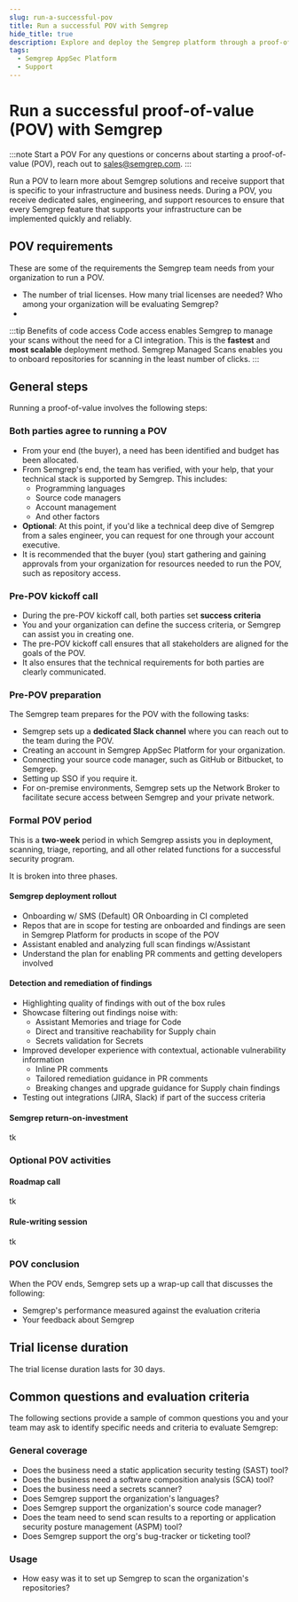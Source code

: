 ```yaml
---
slug: run-a-successful-pov
title: Run a successful POV with Semgrep
hide_title: true
description: Explore and deploy the Semgrep platform through a proof-of-value (POV) trial. Semgrep dedicates support and engineering resources to ensure you are able to run Semgrep smoothly.
tags:
  - Semgrep AppSec Platform
  - Support
---
```


# Run a successful proof-of-value (POV) with Semgrep

:::note Start a POV
For any questions or concerns about starting a proof-of-value (POV), reach out to [<i class="fa-regular fa-envelope"></i> sales@semgrep.com](mailto:sales@semgrep.com).
:::

Run a POV to learn more about Semgrep solutions and receive support that is specific to your infrastructure and business needs. During a POV, you receive dedicated sales, engineering, and support resources to ensure that every Semgrep feature that supports your infrastructure can be implemented quickly and reliably.

## POV requirements

These are some of the requirements the Semgrep team needs from your organization to run a POV.

- The number of trial licenses. How many trial licenses are needed? Who among your organization will be evaluating Semgrep?
-

:::tip Benefits of code access
Code access enables Semgrep to manage your scans without the need for a CI integration. This is the **fastest** and **most scalable** deployment method. Semgrep Managed Scans enables you to onboard repositories for scanning in the least number of clicks.
:::

## General steps 

Running a proof-of-value involves the following steps:

### Both parties agree to running a POV

- From your end (the buyer), a need has been identified and budget has been allocated.
- From Semgrep's end, the team has verified, with your help, that your technical stack is supported by Semgrep. This includes:
    - Programming languages
    - Source code managers
    - Account management
    - And other factors
- **Optional**: At this point, if you'd like a technical deep dive of Semgrep from a sales engineer, you can request for one through your account executive.
- It is recommended that the buyer (you) start gathering and gaining approvals from your organization for resources needed to run the POV, such as repository access. 

### Pre-POV kickoff call

- During the pre-POV kickoff call, both parties set **success criteria**
- You and your organization can define the success criteria, or Semgrep can assist you in creating one. 
- The pre-POV kickoff call ensures that all stakeholders are aligned for the goals of the POV.
- It also ensures that the technical requirements for both parties are clearly communicated.

### Pre-POV preparation

The Semgrep team prepares for the POV with the following tasks:

- Semgrep sets up a **dedicated Slack channel** where you can reach out to the team during the POV.
- Creating an account in Semgrep AppSec Platform for your organization.
- Connecting your source code manager, such as GitHub or Bitbucket, to Semgrep.
- Setting up SSO if you require it.
- For on-premise environments, Semgrep sets up the Network Broker to facilitate secure access between Semgrep and your private network.

### Formal POV period

This is a **two-week** period in which Semgrep assists you in deployment, scanning, triage, reporting, and all other related functions for a successful security program.

It is broken into three phases.

#### Semgrep deployment rollout

- Onboarding w/ SMS (Default) OR Onboarding in CI completed
- Repos that are in scope for testing are onboarded and findings are seen in Semgrep Platform for products in scope of the POV 
- Assistant enabled and analyzing full scan findings w/Assistant
- Understand the plan for enabling PR comments and getting developers involved

#### Detection and remediation of findings

- Highlighting quality of findings with out of the box rules
- Showcase filtering out findings noise with:
    - Assistant Memories and triage for Code
    - Direct and transitive reachability for Supply chain
    - Secrets validation for Secrets
- Improved developer experience with contextual, actionable vulnerability information 
    - Inline PR comments
    - Tailored remediation guidance in PR comments
    - Breaking changes and upgrade guidance for Supply chain findings
- Testing out integrations (JIRA, Slack) if part of the success criteria 	

#### Semgrep return-on-investment

tk

### Optional POV activities

#### Roadmap call

tk

#### Rule-writing session

tk

### POV conclusion

When the POV ends, Semgrep sets up a wrap-up call that discusses the following:

- Semgrep's performance measured against the evaluation criteria
- Your feedback about Semgrep

## Trial license duration

The trial license duration lasts for 30 days.

## Common questions and evaluation criteria

The following sections provide a sample of common questions you and your team may ask to identify specific needs and criteria to evaluate Semgrep:

### General coverage 

- Does the business need a static application security testing (SAST) tool?
- Does the business need a software composition analysis (SCA) tool?
- Does the business need a secrets scanner?
- Does Semgrep support the organization's languages?
- Does Semgrep support the organization's source code manager?
- Does the team need to send scan results to a reporting or application security posture management (ASPM) tool?
- Does Semgrep support the org's bug-tracker or ticketing tool?

### Usage

- How easy was it to set up Semgrep to scan the organization's repositories?
